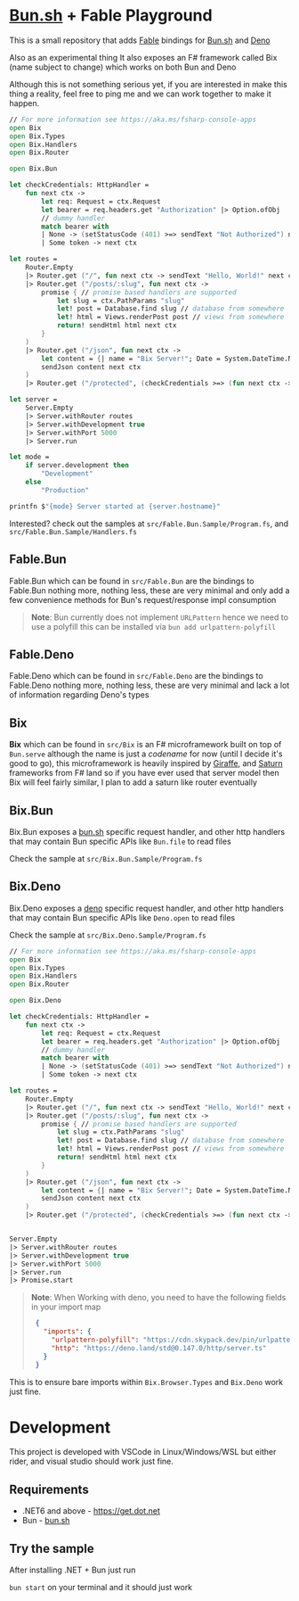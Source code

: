 [bun.sh]: https://bun.sh
[deno]: https://deno.land
[giraffe]: https://giraffe.wiki
[saturn]: https://github.com/SaturnFramework/Saturn
[Fable]: https://fable.io

# [Bun.sh] + Fable Playground

This is a small repository that adds [Fable] bindings for [Bun.sh] and [Deno]

Also as an experimental thing It also exposes an F# framework called Bix (name subject to change) which works on both Bun and Deno

Although this is not something serious yet, if you are interested in make this thing a reality, feel free to ping me and we can work together to make it happen.


```fsharp
// For more information see https://aka.ms/fsharp-console-apps
open Bix
open Bix.Types
open Bix.Handlers
open Bix.Router

open Bix.Bun

let checkCredentials: HttpHandler =
    fun next ctx ->
        let req: Request = ctx.Request
        let bearer = req.headers.get "Authorization" |> Option.ofObj
        // dummy handler
        match bearer with
        | None -> (setStatusCode (401) >=> sendText "Not Authorized") next ctx
        | Some token -> next ctx

let routes =
    Router.Empty
    |> Router.get ("/", fun next ctx -> sendText "Hello, World!" next ctx)
    |> Router.get ("/posts/:slug", fun next ctx ->
        promise { // promise based handlers are supported
            let slug = ctx.PathParams "slug"
            let! post = Database.find slug // database from somewhere
            let! html = Views.renderPost post // views from somewhere
            return! sendHtml html next ctx
        }
    )
    |> Router.get ("/json", fun next ctx ->
        let content = {| name = "Bix Server!"; Date = System.DateTime.Now |}
        sendJson content next ctx
    )
    |> Router.get ("/protected", (checkCredentials >=> (fun next ctx -> sendText "I'm protected!" next ctx)))

let server =
    Server.Empty
    |> Server.withRouter routes
    |> Server.withDevelopment true
    |> Server.withPort 5000
    |> Server.run

let mode =
    if server.development then
        "Development"
    else
        "Production"

printfn $"{mode} Server started at {server.hostname}"
```

Interested? check out the samples at `src/Fable.Bun.Sample/Program.fs`, and `src/Fable.Bun.Sample/Handlers.fs`

## Fable.Bun

Fable.Bun which can be found in `src/Fable.Bun` are the bindings to Fable.Bun nothing more, nothing less, these are very minimal and only add a few convenience methods for Bun's request/response impl consumption

> **Note**: Bun currently does not implement `URLPattern` hence we need to use a polyfill this can be installed via `bun add urlpattern-polyfill`

## Fable.Deno

Fable.Deno which can be found in `src/Fable.Deno` are the bindings to Fable.Deno nothing more, nothing less, these are very minimal and lack a lot of information regarding Deno's types

## Bix

**Bix** which can be found in `src/Bix` is an F# microframework built on top of `Bun.serve` although the name is just a _codename_ for now (until I decide it's good to go), this microframework is heavily inspired by [Giraffe], and [Saturn] frameworks from F# land so if you have ever used that server model then Bix will feel fairly similar, I plan to add a saturn like router eventually

## Bix.Bun

Bix.Bun exposes a [bun.sh] specific request handler, and other http handlers that may contain Bun specific APIs like `Bun.file` to read files 

Check the sample at `src/Bix.Bun.Sample/Program.fs`

## Bix.Deno

Bix.Deno exposes a [deno] specific request handler, and other http handlers that may contain Bun specific APIs like `Deno.open` to read files 

Check the sample at `src/Bix.Deno.Sample/Program.fs`


```fsharp
// For more information see https://aka.ms/fsharp-console-apps
open Bix
open Bix.Types
open Bix.Handlers
open Bix.Router

open Bix.Deno

let checkCredentials: HttpHandler =
    fun next ctx ->
        let req: Request = ctx.Request
        let bearer = req.headers.get "Authorization" |> Option.ofObj
        // dummy handler
        match bearer with
        | None -> (setStatusCode (401) >=> sendText "Not Authorized") next ctx
        | Some token -> next ctx

let routes =
    Router.Empty
    |> Router.get ("/", fun next ctx -> sendText "Hello, World!" next ctx)
    |> Router.get ("/posts/:slug", fun next ctx ->
        promise { // promise based handlers are supported
            let slug = ctx.PathParams "slug"
            let! post = Database.find slug // database from somewhere
            let! html = Views.renderPost post // views from somewhere
            return! sendHtml html next ctx
        }
    )
    |> Router.get ("/json", fun next ctx ->
        let content = {| name = "Bix Server!"; Date = System.DateTime.Now |}
        sendJson content next ctx
    )
    |> Router.get ("/protected", (checkCredentials >=> (fun next ctx -> sendText "I'm protected!" next ctx)))


Server.Empty
|> Server.withRouter routes
|> Server.withDevelopment true
|> Server.withPort 5000
|> Server.run
|> Promise.start
```

> **Note**: When Working with deno, you need to have the following fields in your import map
> ```json
>  {
>    "imports": {
>      "urlpattern-polyfill": "https://cdn.skypack.dev/pin/urlpattern-polyfill@v5.0.3-5dMKTgPBkStj8a3hiMD2/mode=imports,min/optimized/urlpattern-polyfill.js",
>      "http": "https://deno.land/std@0.147.0/http/server.ts"
>    }
>  }
> ```

This is to ensure bare imports within `Bix.Browser.Types` and `Bix.Deno` work just fine.


# Development

This project is developed with VSCode in Linux/Windows/WSL but either rider, and visual studio should work just fine.


## Requirements

- .NET6 and above - https://get.dot.net
- Bun - [bun.sh]

## Try the sample

After installing .NET + Bun just run

`bun start` on your terminal and it should just work
